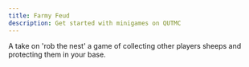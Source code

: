 ```yaml
---
title: Farmy Feud
description: Get started with minigames on QUTMC
---
```

A take on 'rob the nest' a game of collecting other players sheeps and protecting them in your base.